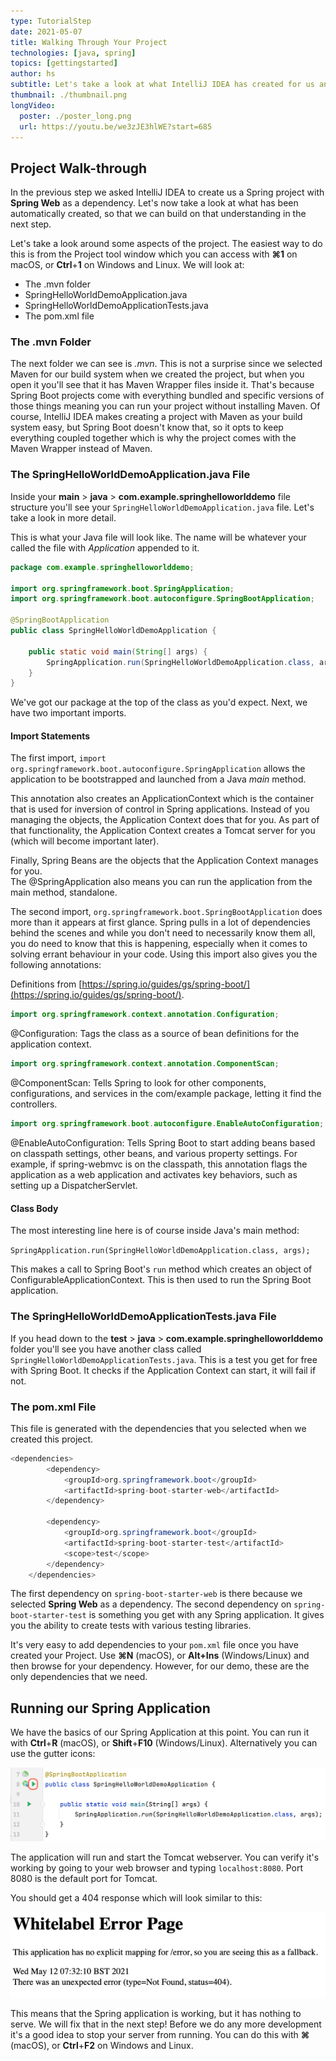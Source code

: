 ```yaml
---
type: TutorialStep
date: 2021-05-07
title: Walking Through Your Project
technologies: [java, spring]
topics: [gettingstarted]
author: hs
subtitle: Let's take a look at what IntelliJ IDEA has created for us and why.
thumbnail: ./thumbnail.png
longVideo:
  poster: ./poster_long.png
  url: https://youtu.be/we3zJE3hlWE?start=685
---
```


## Project Walk-through
In the previous step we asked IntelliJ IDEA to create us a Spring project with **Spring Web** as a dependency. Let's now take a look at what has been automatically created, so that we can build on that understanding in the next step.

Let's take a look around some aspects of the project. The easiest way to do this is from the Project tool window which you can access with **⌘1** on macOS, or **Ctrl**+**1** on Windows and Linux. We will look at:

- The .mvn folder
- SpringHelloWorldDemoApplication.java
- SpringHelloWorldDemoApplicationTests.java
- The pom.xml file

### The .mvn Folder
The next folder we can see is _.mvn_. This is not a surprise since we selected Maven for our build system when we created the project, but when you open it you'll see that it has Maven Wrapper files inside it. That's because Spring Boot projects come with everything bundled and specific versions of those things meaning you can run your project without installing Maven. Of course, IntelliJ IDEA makes creating a project with Maven as your build system easy, but Spring Boot doesn't know that, so it opts to keep everything coupled together which is why the project comes with the Maven Wrapper instead of Maven.

### The SpringHelloWorldDemoApplication.java File
Inside your **main** > **java** > **com.example.springhelloworlddemo** file structure you'll see your ```SpringHelloWorldDemoApplication.java``` file. Let's take a look in more detail.

This is what your Java file will look like. The name will be whatever your called the file with _Application_ appended to it. 

```java
package com.example.springhelloworlddemo;

import org.springframework.boot.SpringApplication;
import org.springframework.boot.autoconfigure.SpringBootApplication;

@SpringBootApplication
public class SpringHelloWorldDemoApplication {

    public static void main(String[] args) {
        SpringApplication.run(SpringHelloWorldDemoApplication.class, args);
    }
} 
```

We've got our package at the top of the class as you'd expect. Next, we have two important imports.

#### Import Statements
The first import, ```import org.springframework.boot.autoconfigure.SpringApplication``` allows the application to be bootstrapped and launched from a Java _main_ method.

This annotation also creates an ApplicationContext which is the container that is used for inversion of control in Spring applications. Instead of you managing the objects, the Application Context does that for you. As part of that functionality, the Application Context creates a Tomcat server for you (which will become important later).

Finally, Spring Beans are the objects that the Application Context manages for you.   
The @SpringApplication also means you can run the application from the main method, standalone. 

The second import, ```org.springframework.boot.SpringBootApplication``` does more than it appears at first glance. Spring pulls in a lot of dependencies behind the scenes and while you don't need to necessarily know them all, you do need to know that this is happening, especially when it comes to solving errant behaviour in your code. Using this import also gives you the following annotations:

Definitions from [https://spring.io/guides/gs/spring-boot/](https://spring.io/guides/gs/spring-boot/).

```java
import org.springframework.context.annotation.Configuration;
```

@Configuration: Tags the class as a source of bean definitions for the application context.

```java
import org.springframework.context.annotation.ComponentScan;
```

@ComponentScan: Tells Spring to look for other components, configurations, and services in the com/example package, letting it find the controllers.

```java
import org.springframework.boot.autoconfigure.EnableAutoConfiguration;
```

@EnableAutoConfiguration: Tells Spring Boot to start adding beans based on classpath settings, other beans, and various property settings. For example, if spring-webmvc is on the classpath, this annotation flags the application as a web application and activates key behaviors, such as setting up a DispatcherServlet.

#### Class Body
The most interesting line here is of course inside Java's main method:

```SpringApplication.run(SpringHelloWorldDemoApplication.class, args);```

This makes a call to Spring Boot's ```run``` method which creates an object of ConfigurableApplicationContext. This is then used to run the Spring Boot application.

### The SpringHelloWorldDemoApplicationTests.java File
If you head down to the **test** > **java** > **com.example.springhelloworlddemo** folder you'll see you have another class called ```SpringHelloWorldDemoApplicationTests.java```. This is a test you get for free with Spring Boot.  It checks if the Application Context can start, it will fail if not.

### The pom.xml File
This file is generated with the dependencies that you selected when we created this project. 

```java
<dependencies>
        <dependency>
            <groupId>org.springframework.boot</groupId>
            <artifactId>spring-boot-starter-web</artifactId>
        </dependency>

        <dependency>
            <groupId>org.springframework.boot</groupId>
            <artifactId>spring-boot-starter-test</artifactId>
            <scope>test</scope>
        </dependency>
    </dependencies>
```
The first dependency on ```spring-boot-starter-web``` is there because we selected **Spring Web** as a dependency. The second dependency on ```spring-boot-starter-test``` is something you get with any Spring application. It gives you the ability to create tests with various testing libraries.

It's very easy to add dependencies to your ```pom.xml``` file once you have created your Project. Use **⌘N** (macOS), or **Alt+Ins** (Windows/Linux) and then browse for your dependency. However, for our demo, these are the only dependencies that we need. 

## Running our Spring Application
We have the basics of our Spring Application at this point. You can run it with **Ctrl**+**R** (macOS), or **Shift**+**F10** (Windows/Linux). Alternatively you can use the gutter icons:

![Gutter icon to run the application](gutter-icon-run-application.png)

The application will run and start the Tomcat webserver. You can verify it's working by going to your web browser and typing ```localhost:8080```. Port 8080 is the default port for Tomcat. 

You should get a 404 response which will look similar to this:

![White label 404 response](white-label-404-response.png)

This means that the Spring application is working, but it has nothing to serve. We will fix that in the next step! Before we do any more development it's a good idea to stop your server from running. You can do this with **⌘** (macOS), or **Ctrl**+**F2** on Windows and Linux. 